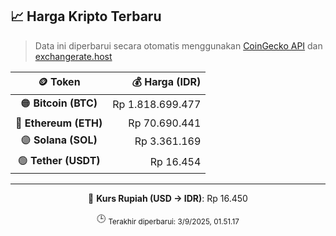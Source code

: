 

<!-- HARGA_KRIPTO -->
## 📈 Harga Kripto Terbaru

> Data ini diperbarui secara otomatis menggunakan [CoinGecko API](https://www.coingecko.com/) dan [exchangerate.host](https://exchangerate.host/)

<div align="center">

| 🪙 Token | 💰 Harga (IDR) |
|:------:|---------------:|
| 🟠 **Bitcoin (BTC)**   | Rp 1.818.699.477 |
| 🔵 **Ethereum (ETH)**  | Rp 70.690.441 |
| 🟣 **Solana (SOL)**    | Rp 3.361.169 |
| 🟢 **Tether (USDT)**   | Rp 16.454 |

---

💱 **Kurs Rupiah (USD → IDR)**: Rp 16.450

🕒 <sub>Terakhir diperbarui: 3/9/2025, 01.51.17</sub>

</div>
<!-- /HARGA_KRIPTO -->